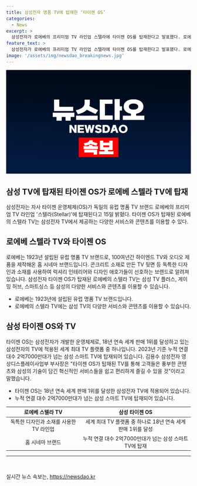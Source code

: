 ```yaml
---
title: 삼성전자 명품 TV에 탑재한 ‘타이젠 OS’
categories:
  - News
excerpt: >
  삼성전자가 로에베의 프리미엄 TV 라인업 스텔라에 타이젠 OS를 탑재한다고 발표했다. 로에베는 1923년 설립된 하이엔드 TV와 오디오 브랜드로, 콘크리트 소재 TV 등 독특한 디자인을 자랑한다. 탑재된 스텔라 TV는 2800개 이상의 채널을 무료로 제공하며, 삼성 TV 플러스와 게이밍 허브 등 다양한 서비스를 즐길 수 있다. 김용수 삼성전자 영상디스플레이사업부 부사장은 고객들은 타이젠 OS를 통해 혁신적인 서비스를 편리하게 즐길 수 있을 것이라고 전했다.
feature_text: >
  삼성전자가 로에베의 프리미엄 TV 라인업 스텔라에 타이젠 OS를 탑재한다고 발표했다. 로에베는 1923년 설립된 하이엔드 TV와 오디오 브랜드로, 콘크리트 소재 TV 등 독특한 디자인을 자랑한다. 탑재된 스텔라 TV는 2800개 이상의 채널을 무료로 제공하며, 삼성 TV 플러스와 게이밍 허브 등 다양한 서비스를 즐길 수 있다. 김용수 삼성전자 영상디스플레이사업부 부사장은 고객들은 타이젠 OS를 통해 혁신적인 서비스를 편리하게 즐길 수 있을 것이라고 전했다.
image: '/assets/img/newsdao_breakingnews.jpg'
---
```


<p><img src="/assets/img/newsdao_breakingnews.jpg" alt="ontimetimes 속보" /></p>

<h2>삼성 TV에 탑재된 타이젠 OS가 로에베 스텔라 TV에 탑재</h2>

<p data-ke-size="size16">삼성전자는 자사 타이젠 운영체제(OS)가 독일의 유럽 명품 TV 브랜드 로에베의 프리미엄 TV 라인업 '스텔라(Stellar)'에 탑재된다고 15일 밝혔다. 타이젠 OS가 탑재된 로에베의 스텔라 TV는 삼성전자 TV에서 제공하는 다양한 서비스와 콘텐츠를 이용할 수 있다.</p>

<h2>로에베 스텔라 TV와 타이젠 OS</h2>

<p data-ke-size="size16">로에베는 1923년 설립된 유럽 명품 TV 브랜드로, 100여년간 하이엔드 TV와 오디오 제품을 제작해온 홈 시네마 브랜드입니다. 콘크리트 소재로 만든 TV 뒷면 등 독특한 디자인과 소재를 사용하여 럭셔리 인테리어와 디자인 애호가들이 선호하는 브랜드로 알려져 있습니다. 삼성전자 타이젠 OS가 탑재된 로에베의 스텔라 TV는 삼성 TV 플러스, 게이밍 허브, 스마트싱스 등 삼성의 다양한 서비스와 콘텐츠를 이용할 수 있습니다.</p>

<ul>
<li>로에베는 1923년에 설립된 유럽 명품 TV 브랜드입니다.</li>
<li>로에베의 스텔라 TV에는 삼성 TV의 다양한 서비스와 콘텐츠를 이용할 수 있습니다.</li>
</ul>

<h2>삼성 타이젠 OS와 TV</h2>

<p data-ke-size="size16">타이젠 OS는 삼성전자가 개발한 운영체제로, 18년 연속 세계 판매 1위를 달성하고 있는 삼성전자의 TV에 적용된 세계 최대 TV 플랫폼 중 하나입니다. 2023년 기준 누적 연결 대수 2억7000만대가 넘는 삼성 스마트 TV에 탑재되어 있습니다. 김용수 삼성전자 영상디스플레이사업부 부사장은 "타이젠 OS가 탑재된 TV를 통해 고객들은 풍부한 콘텐츠와 삼성의 기술이 담긴 혁신적인 서비스들을 쉽고 편리하게 즐길 수 있을 것"이라고 말했습니다.</p>

<ul>
<li>타이젠 OS는 18년 연속 세계 판매 1위를 달성한 삼성전자 TV에 적용되어 있습니다.</li>
<li>누적 연결 대수 2억7000만대가 넘는 삼성 스마트 TV에 탑재되어 있습니다.</li>
</ul>

<table>
<thead>
<tr>
<th style="text-align: center; height: 17px;"><b>로에베 스텔라 TV</b></th>
<th style="text-align: center; height: 17px;"><b>삼성 타이젠 OS</b></th>
</tr>
</thead>
<tbody>
<tr>
<td style="text-align: center; height: 17px;">독특한 디자인과 소재를 사용한 TV 라인업</td>
<td style="text-align: center; height: 17px;">세계 최대 TV 플랫폼 중 하나로 18년 연속 세계 판매 1위를 달성</td>
</tr>
<tr>
<td style="text-align: center; height: 17px;">홈 시네마 브랜드</td>
<td style="text-align: center; height: 17px;">누적 연결 대수 2억7000만대가 넘는 삼성 스마트 TV에 탑재</td>
</tr>
</tbody>
</table>

<hr>

<p data-ke-size="size16">&nbsp;</p>
실시간 뉴스 속보는, <a href="https://newsdao.kr" rel="dofollow">https://newsdao.kr</a>


